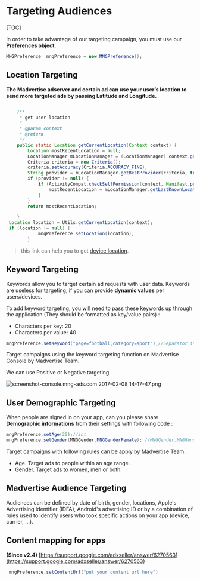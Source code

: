 # Targeting Audiences

[TOC]

In order to take advantage of our targeting campaign, you must use our **Preferences object**.

```java
MNGPreference  mngPreference = new MNGPreference();
```



## Location Targeting

**The Madvertise adserver and certain ad can use your user’s location to send more targeted ads by passing Latitude and Longitude.**


```java

    /**
     * get user location
     *
     * @param context
     * @return
     */
    public static Location getCurrentLocation(Context context) {
        Location mostRecentLocation = null;
        LocationManager mLocationManager = (LocationManager) context.getSystemService(Context.LOCATION_SERVICE);
        Criteria criteria = new Criteria();
        criteria.setAccuracy(Criteria.ACCURACY_FINE);
        String provider = mLocationManager.getBestProvider(criteria, true);
        if (provider != null) {
            if (ActivityCompat.checkSelfPermission(context, Manifest.permission.ACCESS_FINE_LOCATION) == PackageManager.PERMISSION_GRANTED && ActivityCompat.checkSelfPermission(context, Manifest.permission.ACCESS_COARSE_LOCATION) == PackageManager.PERMISSION_GRANTED) {
                mostRecentLocation = mLocationManager.getLastKnownLocation(provider);
            }
        }
        return mostRecentLocation;

    }
 Location location = Utils.getCurrentLocation(context);
 if (location != null) {
            mngPreference.setLocation(location);
        }
```

>this link can help you to get [device location].


## Keyword Targeting

Keywords allow you to target certain ad requests with user data. Keywords are useless for targeting, if you can provide **dynamic values** per users/devices.

To add keyword targeting, you will need to pass these keywords up through the application (They should be formatted as key/value pairs) :


 - Characters per key: 20
 - Characters per value: 40

```java
mngPreference.setKeyword("page=football;category=sport");//Separator in case of multiple entries is ; key=value
```

Target campaigns using the keyword targeting function on Madvertise Console by Madvertise Team.

We can use Positive or Negative targeting

![screenshot-console.mng-ads.com 2017-02-08 14-17-47.png](https://bitbucket.org/repo/aen579/images/3770499640-screenshot-console.mng-ads.com%202017-02-08%2014-17-47.png)


## User Demographic Targeting

When people are signed in on your app, can you please share **Demographic informations**  from their settings with following code :

```java
mngPreference.setAge(25);//int
mngPreference.setGender(MNGGender.MNGGenderFemale); //MNGGender.MNGGenderMale

```
Target campaigns with following rules can be apply by Madvertise Team.

 - Age. Target ads to people within an age range.
 - Gender. Target ads to women, men or both.


## Madvertise Audience Targeting

Audiences can be defined by date of birth, gender, locations, Apple's Advertising Identifier (IDFA), Android's advertising ID or by a combination of rules used to identify users who took specific actions on your app (device, carrier, ...).

## Content mapping for apps

**(Since v2.4)** [https://support.google.com/adxseller/answer/6270563](https://support.google.com/adxseller/answer/6270563)

```java
 mngPreference.setContentUrl("put your content url here")
```


[device location]:https://developer.android.com/training/location/retrieve-current.html